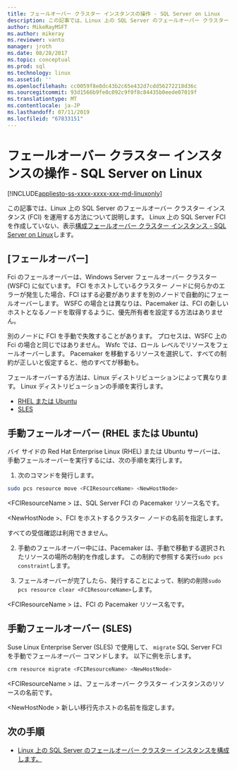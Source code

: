 ```yaml
---
title: フェールオーバー クラスター インスタンスの操作 - SQL Server on Linux
description: この記事では、Linux 上の SQL Server のフェールオーバー クラスター インスタンス (FCI) を運用する方法について説明します。
author: MikeRayMSFT
ms.author: mikeray
ms.reviewer: vanto
manager: jroth
ms.date: 08/28/2017
ms.topic: conceptual
ms.prod: sql
ms.technology: linux
ms.assetid: ''
ms.openlocfilehash: cc0059f8e8dc43b2c65e432d7cdd56272218d36c
ms.sourcegitcommit: 93d1566b9fe0c092c9f0f8c84435b0eede07019f
ms.translationtype: MT
ms.contentlocale: ja-JP
ms.lasthandoff: 07/11/2019
ms.locfileid: "67833151"
---
```

# <a name="operate-failover-cluster-instance---sql-server-on-linux"></a>フェールオーバー クラスター インスタンスの操作 - SQL Server on Linux

[!INCLUDE[appliesto-ss-xxxx-xxxx-xxx-md-linuxonly](../includes/appliesto-ss-xxxx-xxxx-xxx-md-linuxonly.md)]

この記事では、Linux 上の SQL Server のフェールオーバー クラスター インスタンス (FCI) を運用する方法について説明します。 Linux 上の SQL Server FCI を作成していない、表示[構成フェールオーバー クラスター インスタンス - SQL Server on Linux](sql-server-linux-shared-disk-cluster-configure.md)します。 

## <a name="failover"></a>[フェールオーバー]

Fci のフェールオーバーは、Windows Server フェールオーバー クラスター (WSFC) に似ています。 FCI をホストしているクラスター ノードに何らかのエラーが発生した場合、FCI はする必要がありますを別のノードで自動的にフェールオーバーします。 WSFC の場合とは異なりは、Pacemaker は、FCI の新しいホストとなるノードを取得するように、優先所有者を設定する方法はありません。

別のノードに FCI を手動で失敗することがあります。 プロセスは、WSFC 上の Fci の場合と同じではありません。 Wsfc では、ロール レベルでリソースをフェールオーバーします。 Pacemaker を移動するリソースを選択して、すべての制約が正しいと仮定すると、他のすべてが移動も。 

フェールオーバーする方法は、Linux ディストリビューションによって異なります。 Linux ディストリビューションの手順を実行します。

- [RHEL または Ubuntu](#-manual-failover-rhel-or-ubuntu)
- [SLES](#-manual-failover-sles)

## <a name = "#-manual-failover-rhel-or-ubuntu"></a> 手動フェールオーバー (RHEL または Ubuntu)

バイ サイドの Red Hat Enterprise Linux (RHEL) または Ubuntu サーバーは、手動フェールオーバーを実行するには、次の手順を実行します。
1.  次のコマンドを発行します。 

   ```bash
   sudo pcs resource move <FCIResourceName> <NewHostNode> 
   ```

   \<FCIResourceName > は、SQL Server FCI の Pacemaker リソース名です。

   \<NewHostNode >、FCI をホストするクラスター ノードの名前を指定します。 

   すべての受信確認は利用できません。

2.  手動のフェールオーバー中には、Pacemaker は、手動で移動する選択されたリソースの場所の制約を作成します。 この制約で参照する実行`sudo pcs constraint`します。

3.  フェールオーバーが完了したら、発行することによって、制約の削除`sudo pcs resource clear <FCIResourceName>`します。 

\<FCIResourceName > は、FCI の Pacemaker リソース名です。 

## <a name = "#-manual-failover-sles"></a> 手動フェールオーバー (SLES)


Suse Linux Enterprise Server (SLES) で使用して、 `migrate` SQL Server FCI を手動でフェールオーバー コマンドします。 以下に例を示します。

```bash
crm resource migrate <FCIResourceName> <NewHostNode>
```

\<FCIResourceName > は、フェールオーバー クラスター インスタンスのリソースの名前です。 

\<NewHostNode > 新しい移行先ホストの名前を指定します。 


<!---

|Distribution |Topic 
|----- |-----
|**Red Hat Enterprise Linux with HA add-on** |[Configure](sql-server-linux-shared-disk-cluster-red-hat-7-configure.md)<br/>[Operate](sql-server-linux-shared-disk-cluster-red-hat-7-operate.md)
|**SUSE Linux Enterprise Server with HA add-on** |[Configure](sql-server-linux-shared-disk-cluster-sles-configure.md)

--->

## <a name="next-steps"></a>次の手順

- [Linux 上の SQL Server のフェールオーバー クラスター インスタンスを構成します。](sql-server-linux-shared-disk-cluster-configure.md)

<!--Image references-->
